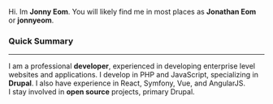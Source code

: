 Hi. Im **Jonny Eom**. You will likely find me in most places as **Jonathan Eom** or **jonnyeom**.

### Quick Summary
___
I am a professional **developer**, experienced in developing enterprise level websites and applications. I develop in
 PHP and JavaScript, specializing in  **Drupal**. I also have experience in React, Symfony, Vue, and
  AngularJS.  
 I stay involved in **open source** projects, primary Drupal.

<br>
